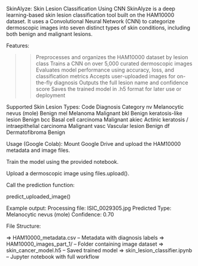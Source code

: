 SkinAlyze: Skin Lesion Classification Using CNN
SkinAlyze is a deep learning-based skin lesion classification tool built on the HAM10000 dataset. It uses a Convolutional Neural Network (CNN) to categorize dermoscopic images into seven distinct types of skin conditions, including both benign and malignant lesions.

Features:
>> Preprocesses and organizes the HAM10000 dataset by lesion class
>> Trains a CNN on over 5,000 curated dermoscopic images
>> Evaluates model performance using accuracy, loss, and classification metrics
>> Accepts user-uploaded images for on-the-fly diagnosis
>> Outputs the full lesion name and confidence score
>> Saves the trained model in .h5 format for later use or deployment

Supported Skin Lesion Types:
Code	   Diagnosis	Category
nv	     Melanocytic nevus (mole)	Benign
mel	     Melanoma	Malignant
bkl	     Benign keratosis-like lesion	Benign
bcc	     Basal cell carcinoma	Malignant
akiec	   Actinic keratosis / intraepithelial carcinoma	Malignant
vasc	   Vascular lesion	Benign
df	     Dermatofibroma	Benign

Usage (Google Colab):
Mount Google Drive and upload the HAM10000 metadata and image files.

Train the model using the provided notebook.

Upload a dermoscopic image using files.upload().

Call the prediction function:


predict_uploaded_image()

Example output:
Processing file: ISIC_0029305.jpg
Predicted Type: Melanocytic nevus (mole)
Confidence: 0.70

File Structure:

=> HAM10000_metadata.csv – Metadata with diagnosis labels
=> HAM10000_images_part_1/ – Folder containing image dataset
=> skin_cancer_model.h5 – Saved trained model
=> skin_lesion_classifier.ipynb – Jupyter notebook with full workflow

<!---
Guhan-10/Guhan-10 is a ✨ special ✨ repository because its `README.md` (this file) appears on your GitHub profile.
You can click the Preview link to take a look at your changes.
--->
